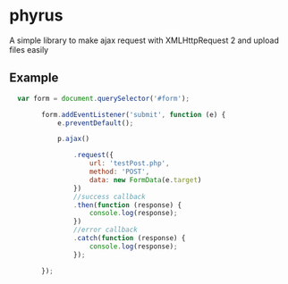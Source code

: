 # phyrus
A simple library to make ajax request with XMLHttpRequest 2 and upload files easily

Example
-------

```javascript
  var form = document.querySelector('#form');

        form.addEventListener('submit', function (e) {
            e.preventDefault();

            p.ajax()

                .request({
                    url: 'testPost.php',
                    method: 'POST',
                    data: new FormData(e.target)
                })
                //success callback
                .then(function (response) {
                    console.log(response);
                })
                //error callback
                .catch(function (response) {
                    console.log(response);
                });

        });


